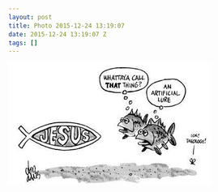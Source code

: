 ```yaml
---
layout: post
title: Photo 2015-12-24 13:19:07
date: 2015-12-24 13:19:07 Z
tags: []
---
```

![](/media/2015/12/135844027167.jpg)
